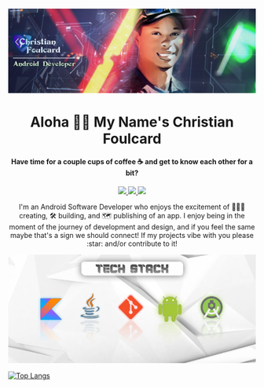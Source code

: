 ![Banner](https://github.com/Cfoulcard/Cfoulcard/blob/main/githubbanner.png)

<h1 align="center">Aloha 👋🏽 My Name's Christian Foulcard</h1>
<h4 align="center">Have time for a couple cups of coffee ☕ and get to know each other for a bit?</h4>

 <p align="center">
 <a href="https://cfoulcard.com/">
<img src="https://img.shields.io/badge/Website-555?style=for-the-badge&logo=appveyor">
 </a>
 
  <a href="https://www.linkedin.com/in/cfoulcard/">
<img src="https://img.shields.io/badge/LinkedIn-informational?style=for-the-badge&logo=linkedin">
 </a>
 
   <a href="https://twitter.com/ChristianIXF">
<img src="https://img.shields.io/badge/Twitter-blue?style=for-the-badge&logo=twitter">
 </a>
</p>
 
 <p align="center">
I'm an Android Software Developer who enjoys the excitement of 👨🏾‍💻 creating, 🛠 building, and 🗺 publishing of an app. I enjoy being in the moment of the journey of development and design, and if you feel the same maybe that's a sign we should connect! If my projects vibe with you please :star: and/or contribute to it!
</p>

 <p align="center">
<img src="https://github.com/Cfoulcard/Cfoulcard/blob/main/githubbanner2.png">
 </p>
 
 [![Top Langs](https://github-readme-stats.vercel.app/api/top-langs/?username=cfoulcard)](https://github.com/cfoulcard)
